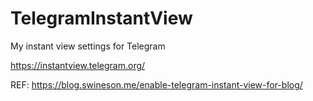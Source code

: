 # TelegramInstantView
My instant view settings for Telegram

https://instantview.telegram.org/

REF: https://blog.swineson.me/enable-telegram-instant-view-for-blog/
